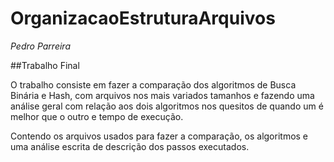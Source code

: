 # OrganizacaoEstruturaArquivos

*Pedro Parreira*

##Trabalho Final

O trabalho consiste em fazer a comparação dos algoritmos de Busca Binária e Hash, com arquivos nos mais variados tamanhos e fazendo
uma análise geral com relação aos dois algoritmos nos quesitos de quando um é melhor que o outro e tempo de execução.

Contendo os arquivos usados para fazer a comparação, os algoritmos e uma análise escrita de descrição dos passos executados.
